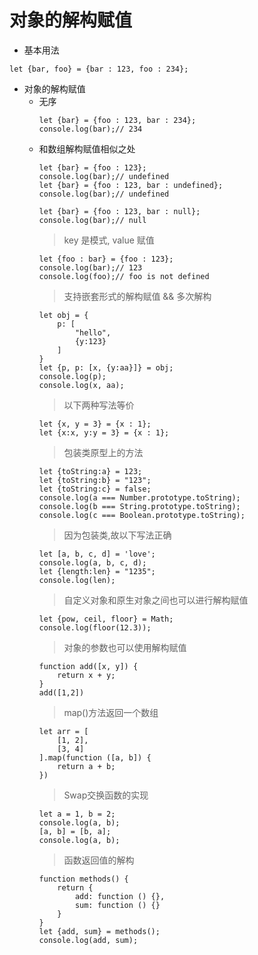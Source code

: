 # 对象的解构赋值

- 基本用法
```
let {bar, foo} = {bar : 123, foo : 234};
```
- 对象的解构赋值
    - 无序
        ```
        let {bar} = {foo : 123, bar : 234};
        console.log(bar);// 234
        ```
    - 和数组解构赋值相似之处
        ```
        let {bar} = {foo : 123};
        console.log(bar);// undefined
        let {bar} = {foo : 123, bar : undefined};
        console.log(bar);// undefined
        ```
        ```
        let {bar} = {foo : 123, bar : null};
        console.log(bar);// null
        ```
        > key 是模式, value 赋值
        ```
        let {foo : bar} = {foo : 123};
        console.log(bar);// 123
        console.log(foo);// foo is not defined
        ```
        > 支持嵌套形式的解构赋值 && 多次解构
        ```
        let obj = {
            p: [
                "hello",
                {y:123}
            ]
        }
        let {p, p: [x, {y:aa}]} = obj;
        console.log(p);
        console.log(x, aa);
        ```
        > 以下两种写法等价
        ```
        let {x, y = 3} = {x : 1};
        let {x:x, y:y = 3} = {x : 1};
        ```
        > 包装类原型上的方法
        ```
        let {toString:a} = 123;
        let {toString:b} = "123";
        let {toString:c} = false;
        console.log(a === Number.prototype.toString);
        console.log(b === String.prototype.toString);
        console.log(c === Boolean.prototype.toString);
        ```
        > 因为包装类,故以下写法正确
        ```
        let [a, b, c, d] = 'love';
        console.log(a, b, c, d);
        let {length:len} = "1235";
        console.log(len);
        ```
        > 自定义对象和原生对象之间也可以进行解构赋值
        ```
        let {pow, ceil, floor} = Math;
        console.log(floor(12.3));
        ```
        > 对象的参数也可以使用解构赋值
        ```
        function add([x, y]) {
            return x + y;
        }
        add([1,2])
        ```
        > map()方法返回一个数组
        ```
        let arr = [
            [1, 2],
            [3, 4]
        ].map(function ([a, b]) {
            return a + b;
        })
        ```
        > Swap交换函数的实现
        ```
        let a = 1, b = 2;
        console.log(a, b);
        [a, b] = [b, a];
        console.log(a, b);
        ```
        > 函数返回值的解构
        ```
        function methods() {
            return {
                add: function () {},
                sum: function () {}
            }
        }
        let {add, sum} = methods();
        console.log(add, sum);
        ```